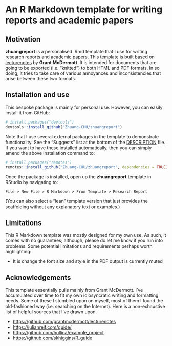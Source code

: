 
<!-- README.md is generated from README.Rmd. Please edit that file -->

# An R Markdown template for writing reports and academic papers

<!-- badges: start -->
<!-- badges: end -->

## Motivation

**zhuangreport** is a personalised .Rmd template that I use for writing
research reports and academic papers. This template is built based on
[lecturenotes](https://github.com/grantmcdermott/lecturenotes) by
**Grant McDermott**. It is intended for documents that are going to be
exported (i.e. “knitted”) to both HTML and PDF formats. In so doing, it
tries to take care of various annoyances and inconsistencies that arise
between these two formats.

## Installation and use

This bespoke package is mainly for personal use. However, you can easily
install it from GitHub:

``` r
# install.packages("devtools")
devtools::install_github("Zhuang-CHU/zhuangreport")
```

Note that I use several external packages in the template to demonstrate
functionality. See the “Suggests” list at the bottom of the
[DESCRIPTION](https://github.com/Zhuang-CHU/zhuangreport/blob/main/DESCRIPTION)
file. If you want to have these installed automatically, then you can
simply amend the above installation command to:

``` r
# install.packages("remotes")
remotes::install_github("Zhuang-CHU/zhuangreport", dependencies = TRUE)
```

Once the package is installed, open up the **zhuangreport** template in
RStudio by navigating to:

    File > New File > R Markdown > From Template > Research Report

(You can also select a “lean” template version that just provides the
scaffolding without any explanatory text or examples.)

## Limitations

This R Markdown template was mostly designed for my own use. As such, it
comes with no guarantees; although, please do let me know if you run
into problems. Some potential limitations and requirements perhaps worth
highlighting:

- It is change the font size and style in the PDF output is currently
  muted

## Acknowledgements

This template essentially pulls mainly from Grant McDermott. I’ve
accumulated over time to fit my own idiosyncratic writing and formatting
needs. Some of these I stumbled upon on myself, most of them I found the
old-fashioned way (i.e. searching on the Internet). Here is a
non-exhaustive list of helpful sources that I’ve drawn upon.

- <https://github.com/grantmcdermott/lecturenotes>
- <https://julianreif.com/guide/>
- <https://github.com/hollina/example_project>
- <https://github.com/skhiggins/R_guide>
